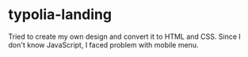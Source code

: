 # typolia-landing
Tried to create my own design and convert it to HTML and CSS. Since I don't know JavaScript, I faced problem with mobile menu. 
